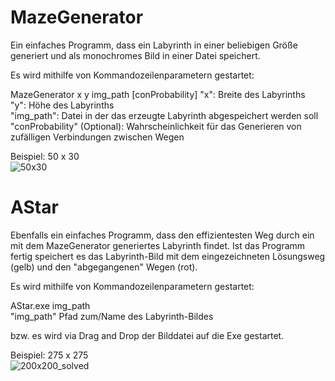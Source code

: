 # MazeGenerator

Ein einfaches Programm, dass ein Labyrinth in einer beliebigen Größe generiert und als monochromes Bild in einer Datei speichert.

Es wird mithilfe von Kommandozeilenparametern gestartet:

MazeGenerator x y img_path [conProbability]
"x": Breite des Labyrinths  
"y": Höhe des Labyrinths  
"img_path": Datei in der das erzeugte Labyrinth abgespeichert werden soll  
"conProbability" (Optional): Wahrscheinlichkeit für das Generieren von zufälligen Verbindungen zwischen Wegen

Beispiel: 50 x 30  
![50x30](https://cloud.githubusercontent.com/assets/21142935/25306511/b1c3ff96-278e-11e7-8b22-31a48e31181e.png)

# AStar

Ebenfalls ein einfaches Programm, dass den effizientesten Weg durch ein mit dem MazeGenerator generiertes Labyrinth findet.
Ist das Programm fertig speichert es das Labyrinth-Bild mit dem eingezeichneten Lösungsweg (gelb) und den "abgegangenen" Wegen (rot).

Es wird mithilfe von Kommandozeilenparametern gestartet:

AStar.exe img_path  
"img_path" Pfad zum/Name des Labyrinth-Bildes

bzw. es wird via Drag and Drop der Bilddatei auf die Exe gestartet.

Beispiel: 275 x 275  
![200x200_solved](https://cloud.githubusercontent.com/assets/21142935/25306502/5f7573b4-278e-11e7-86e7-9fe83b1b3165.png)
